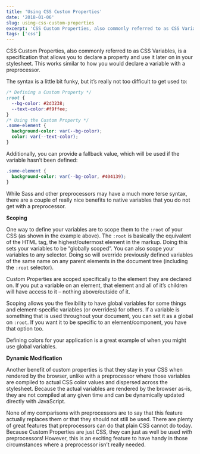 ```yaml
---
title: 'Using CSS Custom Properties'
date: '2018-01-06'
slug: using-css-custom-properties
excerpt: 'CSS Custom Properties, also commonly referred to as CSS Variables, is a specification that allows you to declare a property and use it later on in your stylesheet. This works similar to how you would declare a variable with a preprocessor.'
tags: ['css']
---
```


CSS Custom Properties, also commonly referred to as CSS Variables, is a specification that allows you to declare a property and use it later on in your stylesheet. This works similar to how you would declare a variable with a preprocessor.

The syntax is a little bit funky, but it’s really not too difficult to get used to:

```css
/* Defining a Custom Property */
:root {
  --bg-color: #2d3238;
  --text-color:#f9ffee;
}
/* Using the Custom Property */
.some-element {
  background-color: var(--bg-color);
  color: var(--text-color);
}

```

Additionally, you can provide a fallback value, which will be used if the variable hasn’t been defined:

```css
.some-element {
  background-color: var(--bg-color, #404139);
}

```

While Sass and other preprocessors may have a much more terse syntax, there are a couple of really nice benefits to native variables that you do not get with a preprocessor.

**Scoping**

One way to define your variables are to scope them to the `:root` of your CSS (as shown in the example above). The `:root` is basically the equivalent of the HTML tag, the highest/outermost element in the markup. Doing this sets your variables to be “globally scoped”. You can also scope your variables to any selector. Doing so will override previously defined variables of the same name on any parent elements in the document tree (including the `:root` selector).

Custom Properties are scoped specifically to the element they are declared on. If you put a variable on an element, that element and all of it’s children will have access to it – nothing above/outside of it.

Scoping allows you the flexibility to have global variables for some things and element-specific variables (or overrides) for others. If a variable is something that is used throughout your document, you can set it as a global on `:root`. If you want it to be specific to an element/component, you have that option too.

Defining colors for your application is a great example of when you might use global variables.

**Dynamic Modification**

Another benefit of custom properties is that they stay in your CSS when rendered by the browser, unlike with a preprocessor where those variables are compiled to actual CSS color values and dispersed across the stylesheet. Because the actual variables are rendered by the browser as-is, they are not compiled at any given time and can be dynamically updated directly with JavaScript.

None of my comparisons with preprocessors are to say that this feature actually replaces them or that they should not still be used. There are plenty of great features that preprocessors can do that plain CSS cannot do today. Because Custom Properties are just CSS, they can just as well be used *with* preprocessors! However, this is an exciting feature to have handy in those circumstances where a preprocessor isn’t really needed.